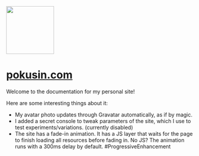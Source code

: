 <div  style="border-radius: 50%" >
  <img class="avatar"src="https://s.gravatar.com/avatar/5c858c5daef12e779828769ee705f46b?s=256" width="128" height="128" />
</div>

# [pokusin.com](http://pokusin.com)

Welcome to the documentation for my personal site!

Here are some interesting things about it:
- My avatar photo updates through Gravatar automatically, as if by magic.
- I added a secret console to tweak parameters of the site, which I use to test experiments/variations. (currently disabled)
- The site has a fade-in animation. It has a JS layer that waits for the page to finish loading all resources before fading in. No JS? The animation runs with a 300ms delay by default. #ProgressiveEnhancement

